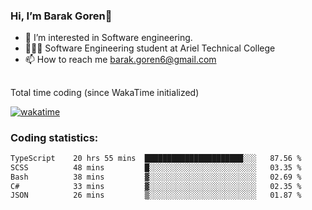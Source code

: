 ###  Hi, I’m Barak Goren👋
- 👀 I’m interested in Software engineering.
- 👨🏼‍🎓 Software Engineering student at Ariel Technical College
- 📫 How to reach me barak.goren6@gmail.com
##
Total time coding (since WakaTime initialized)

[![wakatime](https://wakatime.com/badge/user/5cc5ec80-a806-4ca2-a704-db29274e48cd.svg)](https://wakatime.com/@5cc5ec80-a806-4ca2-a704-db29274e48cd)

   
### Coding statistics:

<!--START_SECTION:waka-->

```txt
TypeScript    20 hrs 55 mins  ██████████████████████░░░   87.56 %
SCSS          48 mins         █░░░░░░░░░░░░░░░░░░░░░░░░   03.35 %
Bash          38 mins         ▓░░░░░░░░░░░░░░░░░░░░░░░░   02.69 %
C#            33 mins         ▓░░░░░░░░░░░░░░░░░░░░░░░░   02.35 %
JSON          26 mins         ▒░░░░░░░░░░░░░░░░░░░░░░░░   01.87 %
```

<!--END_SECTION:waka-->

<!---
barakgoren/barakgoren is a ✨ special ✨ repository because its `README.md` (this file) appears on your GitHub profile.
You can click the Preview link to take a look at your changes.
--->
